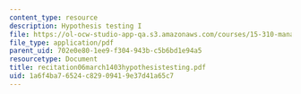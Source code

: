```yaml
---
content_type: resource
description: Hypothesis testing I
file: https://ol-ocw-studio-app-qa.s3.amazonaws.com/courses/15-310-managerial-psychology-laboratory-spring-2003/1a6f4ba76524c82909419e37d41a65c7_recitation06march1403hypothesistesting.pdf
file_type: application/pdf
parent_uid: 702e0e80-1ee9-f304-943b-c5b6bd1e94a5
resourcetype: Document
title: recitation06march1403hypothesistesting.pdf
uid: 1a6f4ba7-6524-c829-0941-9e37d41a65c7
---
```

